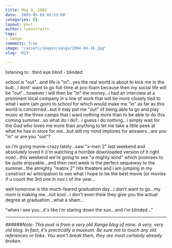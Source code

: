```yaml
---
title: May 9, 2003
date: '2003-05-09 01:53:00'
categories: []
layout: post
author: ryanstraits
tags:
- xanga
comments: true
image: "/assets/images/xanga/2004-04-16.jpg"
slug: '023'

---
```

listening to : third eye blind - blinded

<!-- break -->

school is "out"...and life is "in"...yes the real world is about to kick me in the butt...i dont' want to go full-time at pro-foam because then my social life will be "out"...however i will then be "in" the money...i had an interview at a prominent local company in a line of work that will be more closely tied to what i went (am goin) to school for which would make me "in" as far as this world is concerned...but it may put me "out" of being able to go and play music at the three camps that i want nothing more than to be able to do this coming summer...so what do i do?...i guess i do nothing...i simply wait for the God who loves me more than anything to let me take a little peek at what he has in store for me...but still my mind implores for answers...are you "in" or are you "out"?

so i'm going movie-crazy lately...saw "x-men 2" last weekend and absolutely loved it (i'm watching a horrible downloaded version of it right now)...this weekend we're going to see "a mighty wind" which promises to be quite enjoyable...and then next week is the perfect sequeway to the summer...the almighty "matrix 2" hits theaters and i am jumping in my construct w/ anticipation to see what i hope to be the best movie (or movies if u count the 3rd one in nov.) of the year...

well tomorrow is the much-feared graduation day...i don't want to go...my mom is making me...not kool...i don't even think they give you the actual degree at graduation...what a sham...

"when i see you...it's like i'm staring down the sun...and i'm blinded..."

---

######*Note: This post is from a very old Xanga blog of mine. A very, very old blog. In fact, it's practically a museum. Be sure not to touch any old references or links. You won't break them, they are most certainly already broken.*